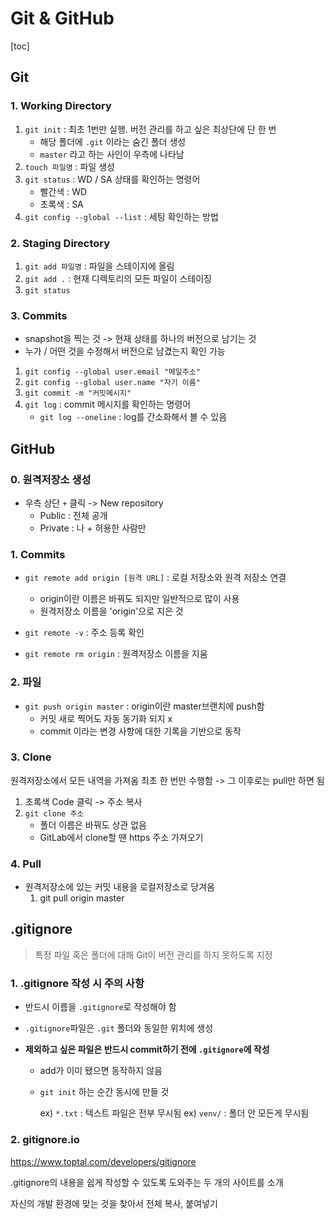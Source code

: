 # Git & GitHub

[toc]

## Git

### 1. Working Directory

1. `git init` : 최초 1번만 실행. 버전 관리를 하고 싶은 최상단에 단 한 번
   - 해당 폴더에 `.git` 이라는 숨긴 폴더 생성
   - `master` 라고 하는 사인이 우측에 나타남 
2. `touch 파일명` : 파일 생성
3. `git status` : WD / SA 상태를 확인하는 명령어
   - 빨간색 : WD
   - 초록색 : SA
4. `git config --global --list` : 세팅 확인하는 방법

### 2. Staging Directory

1. `git add 파일명` : 파일을 스테이지에 올림
1. `git add .` : 현재 디렉토리의 모든 파일이 스테이징
2. `git status`

### 3. Commits

- snapshot을 찍는 것 -> 현재 상태를 하나의 버전으로 남기는 것
- 누가  / 어떤 것을 수정해서 버전으로 남겼는지 확인 가능

1. `git config --global user.email "메일주소"`
2. `git config --global user.name "자기 이름"`
3. `git commit -m "커밋메시지"`
4. `git log` : commit 메시지를 확인하는 명령어
   - `git log --oneline` : log를 간소화해서 볼 수 있음



## GitHub

### 0. 원격저장소 생성

- 우측 상단 `+` 클릭 -> New repository
  - Public : 전체 공개
  - Private : 나 + 허용한 사람만

### 1. Commits

- `git remote add origin [원격 URL]` : 로컬 저장소와 원격 저장소 연결
  - origin이란 이름은 바꿔도 되지만 일반적으로 많이 사용
  - 원격저장소 이름을 'origin'으로 지은 것

- `git remote -v` : 주소 등록 확인

- `git remote rm origin` : 원격저장소 이름을 지움

### 2. 파일

- `git push origin master` : origin이란 master브랜치에 push함
  - 커밋 새로 찍어도 자동 동기화 되지 x 
  - commit 이라는 변경 사항에 대한 기록을 기반으로 동작

### 3. Clone 

원격저장소에서 모든 내역을 가져옴
최초 한 번만 수행함 -> 그 이후로는 pull만 하면 됨

1. 초록색 Code 클릭 -> 주소 복사
2. `git clone 주소`
   - 폴더 이름은 바꿔도 상관 없음
   - GitLab에서 clone할 땐 https 주소 가져오기

### 4. Pull

- 원격저장소에 있는 커밋 내용을 로컬저장소로 당겨옴
  1. git pull origin master



## .gitignore

> 특정 파일 혹은 폴더에 대해 Git이 버전 관리를 하지 못하도록 지정

### 1. .gitignore  작성 시 주의 사항

- 반드시 이름을 `.gitignore`로 작성해야 함

- `.gitignore`파일은 `.git` 폴더와 동일한 위치에 생성

- **제외하고 싶은 파일은 반드시 commit하기 전에 `.gitignore`에 작성**

  - add가 이미 됐으면 동작하지 않음

  - `git init` 하는 순간 동시에 만들 것

    ex) `*.txt` : 텍스트 파일은 전부 무시됨
    ex) `venv/` : 폴더 안 모든게 무시됨



### 2. gitignore.io

https://www.toptal.com/developers/gitignore

.gitignore의 내용을 쉽게 작성할 수 있도록 도와주는 두 개의 사이트를 소개

자신의 개발 환경에 맞는 것을 찾아서 전체 복사, 붙여넣기